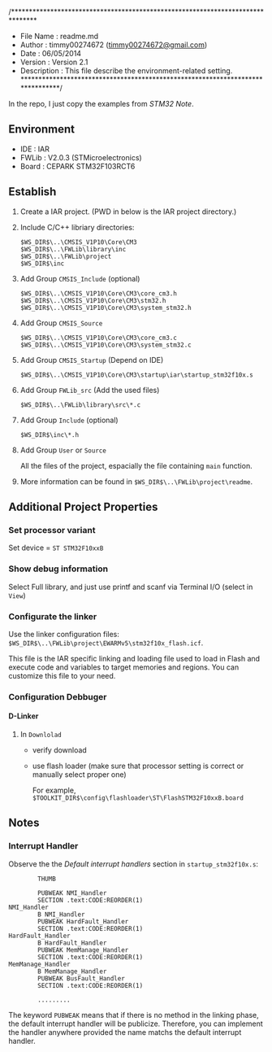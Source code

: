 /*******************************************************************************
* File Name       	: readme.md
* Author          	: timmy00274672 (timmy00274672@gmail.com)
* Date            	: 06/05/2014
* Version			: Version 2.1
* Description     	: This file describe the environment-related setting.
*******************************************************************************/

In the repo, I just copy the examples from *STM32 Note*.

## Environment

* IDE : IAR
* FWLib : V2.0.3 (STMicroelectronics)
* Board : CEPARK STM32F103RCT6

## Establish

1. Create a IAR project. (PWD in below is the IAR project directory.)
2. Include C/C++ libriary directories:

	```
	$WS_DIR$\..\CMSIS_V1P10\Core\CM3
	$WS_DIR$\..\FWLib\library\inc
	$WS_DIR$\..\FWLib\project
	$WS_DIR$\inc
	```
3. Add Group `CMSIS_Include` (optional)

	```
	$WS_DIR$\..\CMSIS_V1P10\Core\CM3\core_cm3.h
	$WS_DIR$\..\CMSIS_V1P10\Core\CM3\stm32.h
	$WS_DIR$\..\CMSIS_V1P10\Core\CM3\system_stm32.h
	```

4. Add Group `CMSIS_Source`

	```
	$WS_DIR$\..\CMSIS_V1P10\Core\CM3\core_cm3.c
	$WS_DIR$\..\CMSIS_V1P10\Core\CM3\system_stm32.c
	```

5. Add Group `CMSIS_Startup` (Depend on IDE)

	```
	$WS_DIR$\..\CMSIS_V1P10\Core\CM3\startup\iar\startup_stm32f10x.s
	```

6. Add Group `FWLib_src` (Add the used files)

	```
	$WS_DIR$\..\FWLib\library\src\*.c
	```
7. Add Group `Include` (optional)

	```
	$WS_DIR$\inc\*.h
	```
8. Add Group `User` or `Source`

	All the files of the project, espacially the file containing `main` function.

9. More information can be found in `$WS_DIR$\..\FWLib\project\readme`.

## Additional Project Properties

### Set processor variant

Set device = `ST STM32F10xxB`

### Show debug information

Select Full library, and just use printf and scanf via Terminal I/O (select in `View`)

### Configurate the linker

Use the linker configuration files: `$WS_DIR$\..\FWLib\project\EWARMv5\stm32f10x_flash.icf`.

This file is the IAR specific linking and loading file used to load in Flash and execute code and variables to target memories and regions. You can customize this file to your need.

### Configuration Debbuger

#### D-Linker

1. In `Downlolad` 

	- verify download
	- use flash loader (make sure that processor setting is correct or manually select proper one)

		For example, `$TOOLKIT_DIR$\config\flashloader\ST\FlashSTM32F10xxB.board`

## Notes

### Interrupt Handler

Observe the the *Default interrupt handlers* section in `startup_stm32f10x.s`:

```
        THUMB

        PUBWEAK NMI_Handler
        SECTION .text:CODE:REORDER(1)
NMI_Handler
        B NMI_Handler
        PUBWEAK HardFault_Handler
        SECTION .text:CODE:REORDER(1)
HardFault_Handler
        B HardFault_Handler
        PUBWEAK MemManage_Handler
        SECTION .text:CODE:REORDER(1)
MemManage_Handler
        B MemManage_Handler
        PUBWEAK BusFault_Handler
        SECTION .text:CODE:REORDER(1)

        .........
```

The keyword `PUBWEAK` means that if there is no method in the linking phase, the
default interrupt handler will be publicize. Therefore, you can implement the 
handler anywhere provided the name matchs the default interrupt handler.

